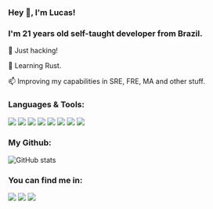 ### Hey 👋, I'm Lucas!
### I'm 21 years old self-taught developer from Brazil.

🔭 Just hacking!

🦀 Learning Rust.

📫 Improving my capabilities in SRE, FRE, MA and other stuff.

### Languages & Tools:
<img src="https://img.shields.io/badge/-Python-black?style=flat&logo=python&logoColor=white"> <img src="https://img.shields.io/badge/-C-659ad2?style=flat&logo=c%2B%2B&logoColor=ffffff">
<img src="https://img.shields.io/badge/C%2B%2B-00599C?style=for-the-badge&logo=c%2B%2B&logoColor=white"> <img src="https://img.shields.io/badge/Dart-0175C2?style=for-the-badge&logo=dart&logoColor=white">
<img src="https://img.shields.io/badge/Shell_Script-121011?style=for-the-badge&logo=gnu-bash&logoColor=white"> <img src="https://img.shields.io/badge/Arch_Linux-1793D1?style=for-the-badge&logo=arch-linux&logoColor=white">
<img src="http://img.shields.io/badge/-Git-F1502F?style=flat&logo=git&logoColor=FFFFFF"> <img src="http://img.shields.io/badge/-Github-000000?style=flat&logo=github&logoColor=FFFFFF"> 


### My Github:
![GitHub stats](https://github-readme-stats.vercel.app/api?username=Lucas-WF&show_icons=true&hide_border=true)

### You can find me in:
[<img src="https://img.shields.io/badge/-Linkedin-blue?style=flat&logo=linkedin&logoColor=white">][linkedin]
[<img src="https://img.shields.io/badge/-Telegram-white?style=rounded&logo=telegram&logoColor=blue" />][telegram]
[<img src="https://img.shields.io/badge/-Medium-white?style=rounded&logo=medium&logoColor=black" />][medium]

[linkedin]: https://www.linkedin.com/in/lucas-wagner-fernandes/
[telegram]: https://t.me/Lucas_WF
[medium]: https://medium.com/@lucas.wf
